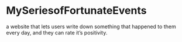 # MySeriesofFortunateEvents
a website that lets users write down something that happened to them every day, and they can rate it’s positivity.
